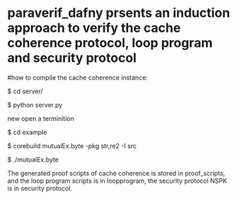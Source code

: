 # paraverif_dafny prsents an induction approach to verify the cache coherence protocol, loop program and security protocol

#how to compile the cache coherence instance:

$ cd server/

$ python server.py

new open a terminition   

$ cd example 

$ corebuild mutualEx.byte -pkg str,re2 -I src

$ ./mutualEx.byte

The generated proof scripts of cache coherence is stored in proof_scripts, and the loop program scripts is in loopprogram, the security protocol NSPK is in security protocol. 
